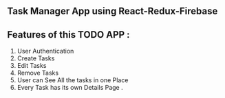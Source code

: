 ## Task Manager App using React-Redux-Firebase

## Features of this TODO APP :

1. User Authentication
2. Create Tasks
3. Edit Tasks
4. Remove Tasks
5. User can See All the tasks in one Place
6. Every Task has its own Details Page .
